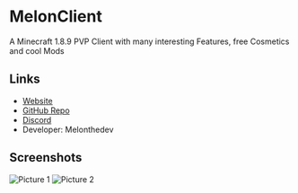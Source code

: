 # MelonClient
A Minecraft 1.8.9 PVP Client with many interesting Features, free Cosmetics and cool Mods

## Links ##
- [Website](https://melonthedev.wtf/)
- [GitHub Repo](https://github.com/MelonTheDev/MelonClient/)
- [Discord](https://discord.gg/CQQm6sS4Z8)
- Developer: Melonthedev

## Screenshots ##

![Picture 1](https://cdn.discordapp.com/attachments/900374653233659904/900397840415723640/unknown.png)
![Picture 2](https://cdn.discordapp.com/attachments/900374653233659904/900398254754242600/unknown.png)
